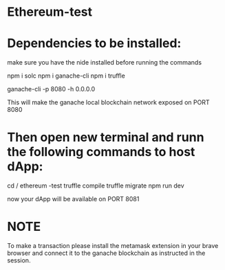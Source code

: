 # Ethereum-test



# Dependencies to be installed:

make sure you have the nide installed before running the commands

npm i solc
npm i ganache-cli
npm i truffle

ganache-cli -p 8080 -h 0.0.0.0

This will make the ganache local blockchain network exposed on PORT 8080


# Then  open new terminal and runn the following commands to host dApp:

cd / ethereum -test
truffle compile
truffle migrate
npm run dev

now your dApp will be available on PORT 8081


# NOTE

To make a transaction please install the metamask extension in your brave browser and connect it to the ganache blockchain as instructed in the session.
